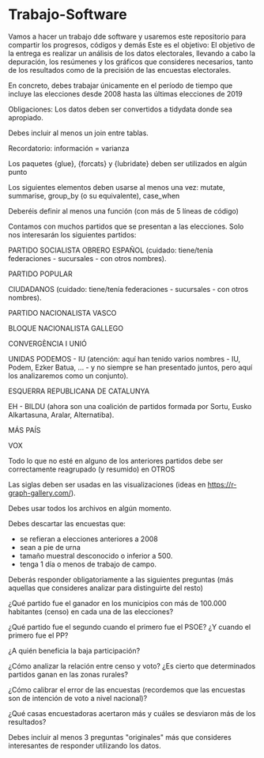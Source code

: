 # Trabajo-Software
Vamos a hacer un trabajo dde software y usaremos este repositorio para compartir los progresos, códigos y demás
Este es el objetivo:
El objetivo de la entrega es realizar un análisis de los datos electorales, llevando a cabo la depuración, los resúmenes y los gráficos que consideres necesarios, tanto de los resultados como de la precisión de las encuestas electorales.

En concreto, debes trabajar únicamente en el período de tiempo que incluye las elecciones desde 2008 hasta las últimas elecciones de 2019

Obligaciones:
Los datos deben ser convertidos a tidydata donde sea apropiado.

Debes incluir al menos un join entre tablas.

Recordatorio: información = varianza

Los paquetes {glue}, {forcats} y {lubridate} deben ser utilizados en algún punto

Los siguientes elementos deben usarse al menos una vez: mutate, summarise, group_by (o su equivalente), case_when

Deberéis definir al menos una función (con más de 5 líneas de código)

Contamos con muchos partidos que se presentan a las elecciones. Solo nos interesarán los siguientes partidos:

PARTIDO SOCIALISTA OBRERO ESPAÑOL (cuidado: tiene/tenía federaciones - sucursales - con otros nombres).

PARTIDO POPULAR

CIUDADANOS (cuidado: tiene/tenía federaciones - sucursales - con otros nombres).

PARTIDO NACIONALISTA VASCO

BLOQUE NACIONALISTA GALLEGO

CONVERGÈNCIA I UNIÓ

UNIDAS PODEMOS - IU (atención: aquí han tenido varios nombres - IU, Podem, Ezker Batua, ... - y no siempre se han presentado juntos, pero aquí los analizaremos como un conjunto).

ESQUERRA REPUBLICANA DE CATALUNYA

EH - BILDU (ahora son una coalición de partidos formada por Sortu, Eusko Alkartasuna, Aralar, Alternatiba).

MÁS PAÍS

VOX

Todo lo que no esté en alguno de los anteriores partidos debe ser correctamente reagrupado (y resumido) en OTROS

Las siglas deben ser usadas en las visualizaciones (ideas en https://r-graph-gallery.com/).

Debes usar todos los archivos en algún momento.

Debes descartar las encuestas que:

-   se refieran a elecciones anteriores a 2008
-   sean a pie de urna
-   tamaño muestral desconocido o inferior a 500.
-   tenga 1 día o menos de trabajo de campo.

Deberás responder obligatoriamente a las siguientes preguntas (más aquellas que consideres analizar para distinguirte del resto)

¿Qué partido fue el ganador en los municipios con más de 100.000 habitantes (censo) en cada una de las elecciones?

¿Qué partido fue el segundo cuando el primero fue el PSOE? ¿Y cuando el primero fue el PP?

¿A quién beneficia la baja participación?

¿Cómo analizar la relación entre censo y voto? ¿Es cierto que determinados partidos ganan en las zonas rurales?

¿Cómo calibrar el error de las encuestas (recordemos que las encuestas son de intención de voto a nivel nacional)?

¿Qué casas encuestadoras acertaron más y cuáles se desviaron más de los resultados?

Debes incluir al menos 3 preguntas "originales" más que consideres interesantes de responder utilizando los datos.
